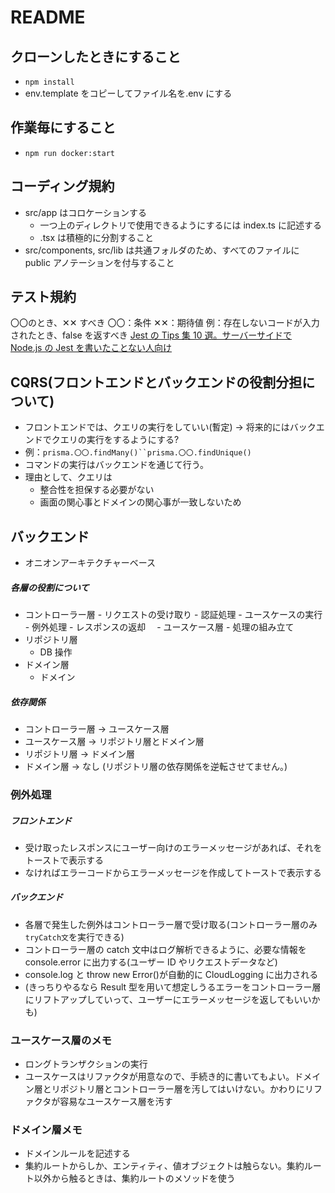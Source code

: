 # README

## クローンしたときにすること

- `npm install`
- env.template をコピーしてファイル名を.env にする

## 作業毎にすること

- `npm run docker:start`

## コーディング規約

- src/app はコロケーションする
  - 一つ上のディレクトリで使用できるようにするには index.ts に記述する
  - .tsx は積極的に分割すること
- src/components, src/lib は共通フォルダのため、すべてのファイルに public アノテーションを付与すること

## テスト規約

〇〇のとき、✕✕ すべき
〇〇：条件
✕✕：期待値
例：存在しないコードが入力されたとき、false を返すべき
[Jest の Tips 集 10 選。サーバーサイドで Node.js の Jest を書いたことない人向け](https://zenn.dev/kanasugi/articles/b49bd464311053)

## CQRS(フロントエンドとバックエンドの役割分担について)

- フロントエンドでは、クエリの実行をしていい(暫定) -> 将来的にはバックエンドでクエリの実行をするようにする?
- 例：` prisma.〇〇.findMany()``prisma.〇〇.findUnique() `
- コマンドの実行はバックエンドを通じて行う。
- 理由として、クエリは
  - 整合性を担保する必要がない
  - 画面の関心事とドメインの関心事が一致しないため

## バックエンド

- オニオンアーキテクチャーベース

##### 各層の役割について

- コントローラー層 - リクエストの受け取り - 認証処理 - ユースケースの実行 - 例外処理 - レスポンスの返却
  　- ユースケース層 - 処理の組み立て
- リポジトリ層
  - DB 操作
- ドメイン層
  - ドメイン

##### 依存関係

- コントローラー層 -> ユースケース層
- ユースケース層 -> リポジトリ層とドメイン層
- リポジトリ層 -> ドメイン層
- ドメイン層 -> なし
  (リポジトリ層の依存関係を逆転させてません。)

### 例外処理

##### フロントエンド

- 受け取ったレスポンスにユーザー向けのエラーメッセージがあれば、それをトーストで表示する
- なければエラーコードからエラーメッセージを作成してトーストで表示する

##### バックエンド

- 各層で発生した例外はコントローラー層で受け取る(コントローラー層のみ`tryCatch文`を実行できる)
- コントローラー層の catch 文中はログ解析できるように、必要な情報を console.error に出力する(ユーザー ID やリクエストデータなど)
- console.log と throw new Error()が自動的に CloudLogging に出力される
- (きっちりやるなら Result 型を用いて想定しうるエラーをコントローラー層にリフトアップしていって、ユーザーにエラーメッセージを返してもいいかも)

### ユースケース層のメモ

- ロングトランザクションの実行
- ユースケースはリファクタが用意なので、手続き的に書いてもよい。ドメイン層とリポジトリ層とコントローラー層を汚してはいけない。かわりにリファクタが容易なユースケース層を汚す

### ドメイン層メモ

- ドメインルールを記述する
- 集約ルートからしか、エンティティ、値オブジェクトは触らない。集約ルート以外から触るときは、集約ルートのメソッドを使う
